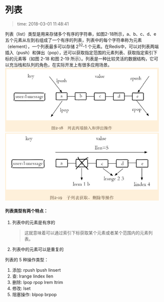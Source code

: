# 列表
>time: 2018-03-01 11:48:41


列表（list）类型是用来存储多个有序的字符串，如图2-18所示，a、b、c、d、e 五个元素从左到右组成了一个有序的列表，列表中的每个字符串称为元素（element），一个列表最多可以存储 2<sup>32</sup>-1 个元素。在Redis中，可以对列表两端插入（push）和弹出（pop），还可以获取指定范围的元素列表、获取指定索引下标的元素等（如图 2-18 和图 2-19 所示）。列表是一种比较灵活的数据结构，它可以充当栈和队列的角色，在实际开发上有很多应用场景。  
![](../.images/list_1.png)
![](../.images/list_2.png)

#### 列表类型有两个特点：
1. 列表中的元素是有序的
    >这就意味着可以通过索引下标获取某个元素或者某个范围内的元素列表。
1. 列表中的元素可以是重复的

列表的 5 种操作类型：
1. 添加: rpush lpush linsert
1. 查: lrange lindex llen
1. 删除: lpop rpop lrem ltrim
1. 修改: lset
1. 阻塞操作: blpop brpop